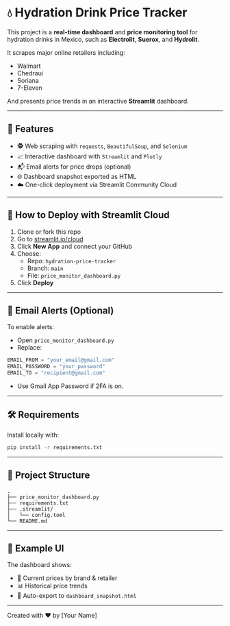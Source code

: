 # 💧 Hydration Drink Price Tracker

This project is a **real-time dashboard** and **price monitoring tool** for hydration drinks in Mexico, such as **Electrolit**, **Suerox**, and **Hydrolit**.

It scrapes major online retailers including:
- Walmart
- Chedraui
- Soriana
- 7-Eleven

And presents price trends in an interactive **Streamlit** dashboard.

---

## 🔧 Features

- 🕵️ Web scraping with `requests`, `BeautifulSoup`, and `Selenium`
- 📈 Interactive dashboard with `Streamlit` and `Plotly`
- 📬 Email alerts for price drops (optional)
- 🌐 Dashboard snapshot exported as HTML
- ☁️ One-click deployment via Streamlit Community Cloud

---

## 🚀 How to Deploy with Streamlit Cloud

1. Clone or fork this repo
2. Go to [streamlit.io/cloud](https://streamlit.io/cloud)
3. Click **New App** and connect your GitHub
4. Choose:
    - Repo: `hydration-price-tracker`
    - Branch: `main`
    - File: `price_monitor_dashboard.py`
5. Click **Deploy**

---

## 📨 Email Alerts (Optional)

To enable alerts:
- Open `price_monitor_dashboard.py`
- Replace:
```python
EMAIL_FROM = "your_email@gmail.com"
EMAIL_PASSWORD = "your_password"
EMAIL_TO = "recipient@gmail.com"
```
- Use Gmail App Password if 2FA is on.

---

## 🛠 Requirements

Install locally with:
```bash
pip install -r requirements.txt
```

---

## 📁 Project Structure

```
.
├── price_monitor_dashboard.py
├── requirements.txt
├── .streamlit/
│   └── config.toml
└── README.md
```

---

## 📸 Example UI

The dashboard shows:
- 📌 Current prices by brand & retailer
- 📊 Historical price trends
- 💾 Auto-export to `dashboard_snapshot.html`

---

Created with ❤️ by [Your Name]
